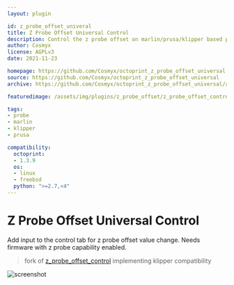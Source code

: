 ```yaml
---
layout: plugin

id: z_probe_offset_univeral
title: Z Probe Offset Universal Control
description: Control the z probe offset on marlin/prusa/klipper based printers.
author: Cosmyx
license: AGPLv3
date: 2021-11-23

homepage: https://github.com/Cosmyx/octoprint_z_probe_offset_universal
source: https://github.com/Cosmyx/octoprint_z_probe_offset_universal
archive: https://github.com/Cosmyx/octoprint_z_probe_offset_universal/archive/refs/heads/master.zip

featuredimage: /assets/img/plugins/z_probe_offset/z_probe_offset_control_universal.png

tags:
- probe
- marlin
- klipper
- prusa

compatibility:
  octoprint:
  - 1.3.9
  os:
  - linux
  - freebsd
  python: ">=2.7,<4"
---
```


# Z Probe Offset Universal Control

Add input to the control tab for z probe offset value change.
Needs firmware with z probe capability enabled.

> fork of [z_probe_offset_control](https://framagit.org/razer/octoprint_z_probe_offset/-/tree/master) implementing klipper compatibility

![screenshot](/assets/img/plugins/z_probe_offset/z_probe_offset_control.png)